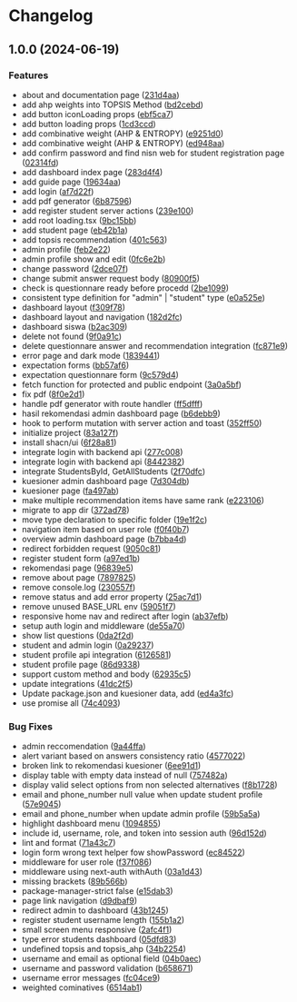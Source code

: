 # Changelog

## 1.0.0 (2024-06-19)


### Features

* about and documentation page ([231d4aa](https://github.com/albugowy15/double-track-recommendations-web/commit/231d4aa717d0479a47c814c0ca5192b6ddfc04f7))
* add ahp weights into TOPSIS Method ([bd2cebd](https://github.com/albugowy15/double-track-recommendations-web/commit/bd2cebd1cc8a969fa5b43eac97ea0a7cd28d6bce))
* add button iconLoading props ([ebf5ca7](https://github.com/albugowy15/double-track-recommendations-web/commit/ebf5ca7f234dabda592d89a8819069ad06c4a790))
* add button loading props ([1cd3ccd](https://github.com/albugowy15/double-track-recommendations-web/commit/1cd3ccd806687369491d8db4e86b8670b3f079c3))
* add combinative weight (AHP & ENTROPY) ([e9251d0](https://github.com/albugowy15/double-track-recommendations-web/commit/e9251d0b5573db6bb8c04e8a534c1ac451153747))
* add combinative weight (AHP & ENTROPY) ([ed948aa](https://github.com/albugowy15/double-track-recommendations-web/commit/ed948aa0fec3b8d2e72190fa49b68b06d520185d))
* add confirm password and find nisn web for student registration page ([02314fd](https://github.com/albugowy15/double-track-recommendations-web/commit/02314fd36bcccc7127c9dbf1da79f091f06445a8))
* add dashboard index page ([283d4f4](https://github.com/albugowy15/double-track-recommendations-web/commit/283d4f46174e75fbdaff876329453f90a982b561))
* add guide page ([19634aa](https://github.com/albugowy15/double-track-recommendations-web/commit/19634aa8e2701d0a457342caae7921088a3fdea4))
* add login ([af7d22f](https://github.com/albugowy15/double-track-recommendations-web/commit/af7d22f268ed32a12a8c67870ee47c3c20dd06b2))
* add pdf generator ([6b87596](https://github.com/albugowy15/double-track-recommendations-web/commit/6b87596b4e66849e93263ba57b57208a741bea91))
* add register student server actions ([239e100](https://github.com/albugowy15/double-track-recommendations-web/commit/239e100d31cb9114404839846e1b15c95da3d0b5))
* add root loading.tsx ([9bc15bb](https://github.com/albugowy15/double-track-recommendations-web/commit/9bc15bb8fb4476fdca351caf7f3a8a2ef5a6e3dc))
* add student page ([eb42b1a](https://github.com/albugowy15/double-track-recommendations-web/commit/eb42b1a9addca5d7bce6441628b839480ebdcdda))
* add topsis recommendation ([401c563](https://github.com/albugowy15/double-track-recommendations-web/commit/401c56366421f26a75f66039520a810ccea9b10b))
* admin profile ([feb2e22](https://github.com/albugowy15/double-track-recommendations-web/commit/feb2e2254a30a605b3ec0faf086251e3c05eafd9))
* admin profile show and edit ([0fc6e2b](https://github.com/albugowy15/double-track-recommendations-web/commit/0fc6e2ba2c100c4f8ab7739645296b84e5f72375))
* change password ([2dce07f](https://github.com/albugowy15/double-track-recommendations-web/commit/2dce07f921c8e1f194843da645607d3a5c8d8175))
* change submit answer request body ([80900f5](https://github.com/albugowy15/double-track-recommendations-web/commit/80900f53d66a8d27bbc786c0b69be79fcc62ce04))
* check is questionnare ready before procedd ([2be1099](https://github.com/albugowy15/double-track-recommendations-web/commit/2be1099137500eead36164535f9015acc27243d8))
* consistent type definition for "admin" | "student" type ([e0a525e](https://github.com/albugowy15/double-track-recommendations-web/commit/e0a525e4492b7c23b4559be03bd00b8684557271))
* dashboard layout ([f309f78](https://github.com/albugowy15/double-track-recommendations-web/commit/f309f78235f9182e7be139983f84500c5ab933cc))
* dashboard layout and navigation ([182d2fc](https://github.com/albugowy15/double-track-recommendations-web/commit/182d2fc782ff78776c8200973854405f6c90afe4))
* dashboard siswa ([b2ac309](https://github.com/albugowy15/double-track-recommendations-web/commit/b2ac309c2eafaf7c8196f4d2fb9dc42c0a2ba8cd))
* delete not found ([9f0a91c](https://github.com/albugowy15/double-track-recommendations-web/commit/9f0a91cfb261dfa2d646496312f098d072a013f6))
* delete questionnare answer and recommendation integration ([fc871e9](https://github.com/albugowy15/double-track-recommendations-web/commit/fc871e990a3a8cafbe326f80765cd98db46cb4d7))
* error page and dark mode ([1839441](https://github.com/albugowy15/double-track-recommendations-web/commit/183944147bf54e51660fc1855c37f76c3104d2f0))
* expectation forms ([bb57af6](https://github.com/albugowy15/double-track-recommendations-web/commit/bb57af6379f8de8c2dabd2a0fb792a38aa8b0bc0))
* expectation questionnare form ([9c579d4](https://github.com/albugowy15/double-track-recommendations-web/commit/9c579d4be19db906589075cf0ef94098565dbc67))
* fetch function for protected and public endpoint ([3a0a5bf](https://github.com/albugowy15/double-track-recommendations-web/commit/3a0a5bf6ff2de26fba3798188172b838e720308b))
* fix pdf ([8f0e2d1](https://github.com/albugowy15/double-track-recommendations-web/commit/8f0e2d12997f4aa9fb87583c1f04cb3bb9fbd7d5))
* handle pdf generator with route handler ([ff5dfff](https://github.com/albugowy15/double-track-recommendations-web/commit/ff5dfff9388f86a8268c8bd5f06cfc6b40379f57))
* hasil rekomendasi admin dashboard page ([b6debb9](https://github.com/albugowy15/double-track-recommendations-web/commit/b6debb93df7cd5f4052a96ac7bcc990ecf4b66bf))
* hook to perform mutation with server action and toast ([352ff50](https://github.com/albugowy15/double-track-recommendations-web/commit/352ff507e3e5fe9ab2a369379a4e1a83fe3e4a86))
* initialize project ([83a127f](https://github.com/albugowy15/double-track-recommendations-web/commit/83a127f804a0847f8e080e1ae0be7894ecd6b5dc))
* install shacn/ui ([6f28a81](https://github.com/albugowy15/double-track-recommendations-web/commit/6f28a81dc3623bd6fd5c23c1be8bc2cfddd1e42b))
* integrate login with backend api ([277c008](https://github.com/albugowy15/double-track-recommendations-web/commit/277c0089c1222fd5bb3025804e3d784bba662874))
* integrate login with backend api ([8442382](https://github.com/albugowy15/double-track-recommendations-web/commit/8442382f11b4929bfe3f10922f9220204cd0f13d))
* integrate StudentsById, GetAllStudents ([2f70dfc](https://github.com/albugowy15/double-track-recommendations-web/commit/2f70dfcf1370034107799c82531030c42ca13fbf))
* kuesioner admin dashboard page ([7d304db](https://github.com/albugowy15/double-track-recommendations-web/commit/7d304dbfd0f235dd61941f0daee2958cece17047))
* kuesioner page ([fa497ab](https://github.com/albugowy15/double-track-recommendations-web/commit/fa497ab3e1cc14bf334ec3a70bc20018fb42fdc8))
* make multiple recommendation items have same rank ([e223106](https://github.com/albugowy15/double-track-recommendations-web/commit/e223106bfa083328fd2b9027ce60b1a3861dd419))
* migrate to app dir ([372ad78](https://github.com/albugowy15/double-track-recommendations-web/commit/372ad78cda69d0d79336d0b06b8058f26d734f77))
* move type declaration to specific folder ([19e1f2c](https://github.com/albugowy15/double-track-recommendations-web/commit/19e1f2c0c314f9ad9d1d346700e6ba3f06fea8dd))
* navigation item based on user role ([f0f40b7](https://github.com/albugowy15/double-track-recommendations-web/commit/f0f40b740a0da9d5fa6ed8ac702dccf9a8b5cc0c))
* overview admin dashboard page ([b7bba4d](https://github.com/albugowy15/double-track-recommendations-web/commit/b7bba4d52036ba6a2dadec97a70eb58ec5502d51))
* redirect forbidden request ([9050c81](https://github.com/albugowy15/double-track-recommendations-web/commit/9050c81e562d2a26fd10dee7116558ab248b6761))
* register student form ([a97ed1b](https://github.com/albugowy15/double-track-recommendations-web/commit/a97ed1bc0eee29d8a06aca40148de093edec2790))
* rekomendasi page ([96839e5](https://github.com/albugowy15/double-track-recommendations-web/commit/96839e5c5a351dec4bc55a114689abc3234ddc2b))
* remove about page ([7897825](https://github.com/albugowy15/double-track-recommendations-web/commit/7897825b91db09bf92309b1aefd26c71e79f55c7))
* remove console.log ([230557f](https://github.com/albugowy15/double-track-recommendations-web/commit/230557fbbe0b4e3cbfa15de86050266ef24b4284))
* remove status and add error property ([25ac7d1](https://github.com/albugowy15/double-track-recommendations-web/commit/25ac7d156bb8b2e38c032e2ce88b8523a9ffcfdd))
* remove unused BASE_URL env ([59051f7](https://github.com/albugowy15/double-track-recommendations-web/commit/59051f7c1ad2b872a2addbc4b8844243df010f25))
* responsive home nav and redirect after login ([ab37efb](https://github.com/albugowy15/double-track-recommendations-web/commit/ab37efb8b9f9977e36d9ffddde7a6d64a3260d10))
* setup auth login and middleware ([de55a70](https://github.com/albugowy15/double-track-recommendations-web/commit/de55a70103de4172aea9825a5d66c2238be18c84))
* show list questions ([0da2f2d](https://github.com/albugowy15/double-track-recommendations-web/commit/0da2f2dfb7509d35ad51f5b768b2715b52ee538d))
* student and admin login ([0a29237](https://github.com/albugowy15/double-track-recommendations-web/commit/0a29237f6a924883779280bffa8eaeda80adc4ce))
* student profile api integration ([6126581](https://github.com/albugowy15/double-track-recommendations-web/commit/612658155dd81cb714079127c9845be7de631129))
* student profile page ([86d9338](https://github.com/albugowy15/double-track-recommendations-web/commit/86d933882ce723d54fad6765254829982dd09be6))
* support custom method and body ([62935c5](https://github.com/albugowy15/double-track-recommendations-web/commit/62935c5c7e9b333315a2bfada830c9c5d68a9ce3))
* update integrations ([41dc2f5](https://github.com/albugowy15/double-track-recommendations-web/commit/41dc2f58f1dd1ddbcfdfe88cca7eb2979fae6df1))
* Update package.json and kuesioner data, add ([ed4a3fc](https://github.com/albugowy15/double-track-recommendations-web/commit/ed4a3fca49c45f6dfcfcfd81a3af5b52165dad28))
* use promise all ([74c4093](https://github.com/albugowy15/double-track-recommendations-web/commit/74c4093fc6f8b27bfa5e9295afda7b0b3056a794))


### Bug Fixes

* admin reccomendation ([9a44ffa](https://github.com/albugowy15/double-track-recommendations-web/commit/9a44ffa6fb8cb3fea64e9209c9a0ea43a856a215))
* alert variant based on answers consistency ratio ([4577022](https://github.com/albugowy15/double-track-recommendations-web/commit/4577022ea1d6959616b509515e9e9615260be5bb))
* broken link to rekomendasi kuesioner ([6ee91d1](https://github.com/albugowy15/double-track-recommendations-web/commit/6ee91d1c75c2cf3be76e3cc8fab5226eba31ead6))
* display table with empty data instead of null ([757482a](https://github.com/albugowy15/double-track-recommendations-web/commit/757482ae344797993ebe50a769211a2384cb222e))
* display valid select options from non selected alternatives ([f8b1728](https://github.com/albugowy15/double-track-recommendations-web/commit/f8b17287c62acfdf82cc74d2daa4e84028796156))
* email and phone_number null value when update student profile ([57e9045](https://github.com/albugowy15/double-track-recommendations-web/commit/57e904576256b6c8bc9a49068b2207feb2adc481))
* email and phone_number when update admin profile ([59b5a5a](https://github.com/albugowy15/double-track-recommendations-web/commit/59b5a5a9974d6b1955cbbf18fdf9aa33ad048d40))
* highlight dashboard menu ([1094855](https://github.com/albugowy15/double-track-recommendations-web/commit/10948556dbb04657b5cde95086d89bb88f368d4a))
* include id, username, role, and token into session auth ([96d152d](https://github.com/albugowy15/double-track-recommendations-web/commit/96d152d9fc9e4a6c76040f124cce8648bf65a0d8))
* lint and format ([71a43c7](https://github.com/albugowy15/double-track-recommendations-web/commit/71a43c7443dda6ecafe7bfa6c84cd72f2abd6ecd))
* login form wrong text helper fow showPassword ([ec84522](https://github.com/albugowy15/double-track-recommendations-web/commit/ec84522de4a7e50c1a4cb97c9202d65e26e99daf))
* middleware for user role ([f37f086](https://github.com/albugowy15/double-track-recommendations-web/commit/f37f086a7e70a0286fee6a3da5296c967523fd1b))
* middleware using next-auth withAuth ([03a1d43](https://github.com/albugowy15/double-track-recommendations-web/commit/03a1d43b3cca5edee61f34a7161c5f5840462e07))
* missing brackets ([89b566b](https://github.com/albugowy15/double-track-recommendations-web/commit/89b566b1cfdd3c23a05741c5c95095ad818181ae))
* package-manager-strict false ([e15dab3](https://github.com/albugowy15/double-track-recommendations-web/commit/e15dab3585b5f3c48f36973839259f867ffc7d9d))
* page link navigation ([d9dbaf9](https://github.com/albugowy15/double-track-recommendations-web/commit/d9dbaf93b98084b0a0ff7c8a7a9444883b6e5986))
* redirect admin to dashboard ([43b1245](https://github.com/albugowy15/double-track-recommendations-web/commit/43b124517f01fce99490a4da0171cf2fcb667c06))
* register student username length ([155b1a2](https://github.com/albugowy15/double-track-recommendations-web/commit/155b1a2353419a63ecd0b5d4b19e6a35eefb223f))
* small screen menu responsive ([2afc4f1](https://github.com/albugowy15/double-track-recommendations-web/commit/2afc4f1331c46dc0389e4f89d7c8025c5db5544d))
* type error students dashboard ([05dfd83](https://github.com/albugowy15/double-track-recommendations-web/commit/05dfd83e6eefa6876759011390c1d593fadda541))
* undefined topsis and topsis_ahp ([34b2254](https://github.com/albugowy15/double-track-recommendations-web/commit/34b22545973c0a3c19dea558321d4b10c39277e7))
* username and email as optional field ([04b0aec](https://github.com/albugowy15/double-track-recommendations-web/commit/04b0aec81e0d20a3388b2a3786ff6fa56757b7b8))
* username and password validation ([b658671](https://github.com/albugowy15/double-track-recommendations-web/commit/b65867174b9295b06552ea8008ec3a60e298cc62))
* username error messages ([fc04ce9](https://github.com/albugowy15/double-track-recommendations-web/commit/fc04ce95aeccf409eba327fd712bb82323f3ef41))
* weighted cominatives ([6514ab1](https://github.com/albugowy15/double-track-recommendations-web/commit/6514ab16307bedd645102568b88b2ca4bde80f90))
